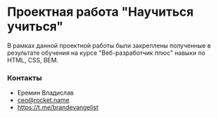 # Проектная работа "Научиться учиться"

В рамках данной проектной работы были закреплены полученные в результате обучения на курсе "Веб-разработчик плюс" навыки по HTML, CSS, BEM.

### Контакты

- Еремин Владислав
- ceo@rocket.name
- https://t.me/brandevangelist
